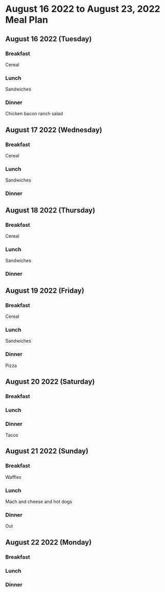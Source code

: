 # August 16 2022 to August 23, 2022 Meal Plan

## August 16 2022 (Tuesday)

### Breakfast

Cereal

### Lunch

Sandwiches

### Dinner

Chicken bacon ranch salad

## August 17 2022 (Wednesday)

### Breakfast

Cereal

### Lunch

Sandwiches 

### Dinner



## August 18 2022 (Thursday)

### Breakfast 

Cereal 

### Lunch

Sandwiches

### Dinner



## August 19 2022 (Friday)

### Breakfast 

Cereal

### Lunch 

Sandwiches 

### Dinner

Pizza

## August 20 2022 (Saturday)

### Breakfast 


### Lunch 


### Dinner 

Tacos

## August 21 2022 (Sunday)

### Breakfast 

Waffles

### Lunch 

Mach and cheese and hot dogs

### Dinner 

Out

## August 22 2022 (Monday)

### Breakfast 


### Lunch 


### Dinner 


